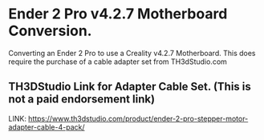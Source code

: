 # Ender 2 Pro v4.2.7 Motherboard Conversion.
Converting an Ender 2 Pro to use a Creality v4.2.7 Motherboard. This does require the purchase of a cable adapter set from TH3dStudio.com
## TH3DStudio Link for Adapter Cable Set. (This is not a paid endorsement link)
LINK: https://www.th3dstudio.com/product/ender-2-pro-stepper-motor-adapter-cable-4-pack/
